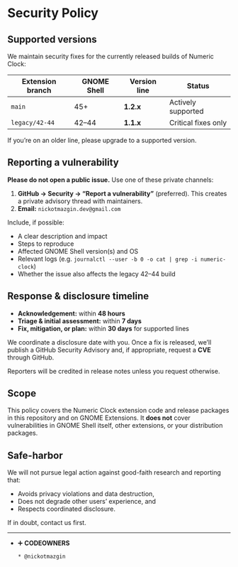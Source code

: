 
# Security Policy

## Supported versions

We maintain security fixes for the currently released builds of Numeric Clock:

| Extension branch | GNOME Shell | Version line | Status              |
| ---------------- | ----------- | ------------ | ------------------- |
| `main`           | 45+         | **1.2.x**    | Actively supported  |
| `legacy/42-44`   | 42–44       | **1.1.x**    | Critical fixes only |

If you’re on an older line, please upgrade to a supported version.

## Reporting a vulnerability

**Please do not open a public issue.**
Use one of these private channels:

1. **GitHub → Security → “Report a vulnerability”** (preferred).
   This creates a private advisory thread with maintainers.
2. **Email:** `nickotmazgin.dev@gmail.com`

Include, if possible:

* A clear description and impact
* Steps to reproduce
* Affected GNOME Shell version(s) and OS
* Relevant logs (e.g. `journalctl --user -b 0 -o cat | grep -i numeric-clock`)
* Whether the issue also affects the legacy 42–44 build

## Response & disclosure timeline

* **Acknowledgement:** within **48 hours**
* **Triage & initial assessment:** within **7 days**
* **Fix, mitigation, or plan:** within **30 days** for supported lines

We coordinate a disclosure date with you. Once a fix is released, we’ll publish a GitHub Security Advisory and, if appropriate, request a **CVE** through GitHub.

Reporters will be credited in release notes unless you request otherwise.

## Scope

This policy covers the Numeric Clock extension code and release packages in this repository and on GNOME Extensions. It **does not** cover vulnerabilities in GNOME Shell itself, other extensions, or your distribution packages.

## Safe-harbor

We will not pursue legal action against good-faith research and reporting that:

* Avoids privacy violations and data destruction,
* Does not degrade other users’ experience, and
* Respects coordinated disclosure.

If in doubt, contact us first.

---

* ➕ **CODEOWNERS**

  ```
  * @nickotmazgin
  ```
